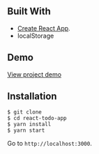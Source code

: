 ## Built With

- [Create React App](https://github.com/facebook/create-react-app).
- localStorage

## Demo

[View project demo](https://www.ruthcirillo.info/payment-calculator/)

## Installation

```
$ git clone
$ cd react-todo-app
$ yarn install
$ yarn start
```

Go to `http://localhost:3000`.
